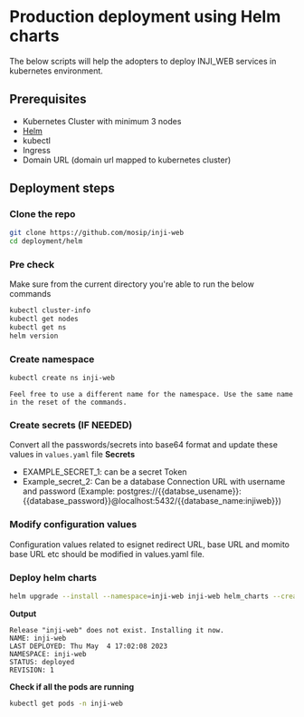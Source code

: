 # Production deployment using Helm charts
The below scripts will help the adopters to deploy INJI_WEB services in kubernetes environment.

## Prerequisites
- Kubernetes Cluster with minimum 3 nodes
- [Helm](https://helm.sh/docs/intro/install/)
- kubectl
- Ingress
- Domain URL (domain url mapped to kubernetes cluster)

## Deployment steps

### Clone the repo
```bash
git clone https://github.com/mosip/inji-web
cd deployment/helm
```

### Pre check
Make sure from the current directory you're able to run the below commands
```bash
kubectl cluster-info
kubectl get nodes
kubectl get ns
helm version
```

### Create namespace
```bash
kubectl create ns inji-web
```
`Feel free to use a different name for the namespace. Use the same name in the reset of the commands.`


### Create secrets (IF NEEDED)
Convert all the passwords/secrets into base64 format and update these values in `values.yaml` file
**Secrets**
- EXAMPLE_SECRET_1: can be a secret Token 
- Example_secret_2: Can be a database Connection URL with username and password (Example: postgres://{{databse_usename}}:{{database_password}}@localhost:5432/{{database_name:injiweb}})


### Modify configuration values
Configuration values related to esignet redirect URL, base URL and momito base URL etc should be modified in values.yaml file.


### Deploy helm charts
```bash
helm upgrade --install --namespace=inji-web inji-web helm_charts --create-namespace
```
**Output**
```
Release "inji-web" does not exist. Installing it now.
NAME: inji-web
LAST DEPLOYED: Thu May  4 17:02:08 2023
NAMESPACE: inji-web
STATUS: deployed
REVISION: 1
```

**Check if all the pods are running**
```bash
kubectl get pods -n inji-web
```


